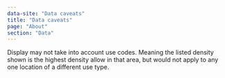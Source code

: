```yaml
---
data-site: "Data caveats"
title: "Data caveats"
page: "About"
section: "Data"
---
```

Display may not take into account use codes. Meaning the listed density shown is the highest density allow in that area, but would not apply to any one location of a different use type.